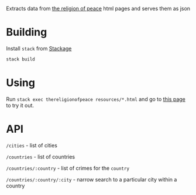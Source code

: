 Extracts data from [the religion of peace](http://thereligionofpeace.com) html
pages and serves them as json

# Building
Install `stack` from [Stackage](http://www.stackage.org/)

```sh
stack build
```

# Using

Run `stack exec thereligionofpeace resources/*.html` and go to [this page](http://localhost:3000) to try it out.


# API

`/cities` - list of cities

`/countries` - list of countries

`/countries/:country` - list of crimes for the `country`

`/countries/:country/:city` - narrow search to a particular city within a
country

